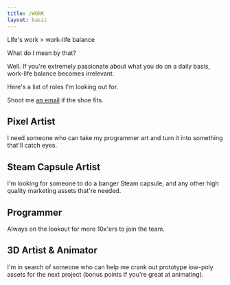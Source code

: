 ```yaml
---
title: /WORK
layout: basic
---
```


Life's work > work-life balance

What do I mean by that?

Well. If you're extremely passionate about what you do on a daily basis, work-life balance becomes irrelevant.

Here's a list of roles I'm looking out for.

Shoot me [an email](/contact) if the shoe fits.

## Pixel Artist
I need someone who can take my programmer art and turn it into something that'll catch eyes.

## Steam Capsule Artist
I'm looking for someone to do a banger Steam capsule, and any other high quality marketing assets that're needed.

## Programmer
Always on the lookout for more 10x'ers to join the team.

## 3D Artist & Animator
I'm in search of someone who can help me crank out prototype low-poly assets for the next project (bonus points if you're great at animating).
